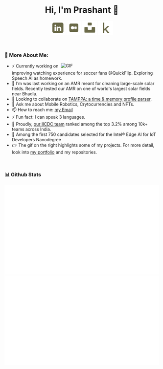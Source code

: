 <h1 align="center">Hi, I'm <a>Prashant</a> 🫡</h1>

<p align="center">
  <a href='https://www.linkedin.com/in/prashant-dandriyal/'><img alt="linkedin" height="45" width="48"src="https://raw.githubusercontent.com/pra-dan/pra-dan/main/images/icons8-linkedin-256.png"/></a>
  <a href='https://prashantdandriyal.medium.com/'><img alt="medium" height="45" width="48"src="https://raw.githubusercontent.com/pra-dan/pra-dan/main/images/icons8-medium-256.png"/></a>
  <a href='https://unsplash.com/@pedrostu'><img alt="unsplash" height="45" width="48"src="https://raw.githubusercontent.com/pra-dan/pra-dan/main/images/icons8-unsplash-256.png"/></a>
  <a href='https://www.kaggle.com/prashantdandriyal'><img alt="kaggle" height="45" width="48"src="https://raw.githubusercontent.com/pra-dan/pra-dan/main/images/icons8-kaggle-256.png"/></a>
  <! FAVICONS SOURCED FROM: https://icons8.com/icon/uzhJQ5CyNoaH/linkedin!>
</p>


<br />

</a>

### 🤠 More About Me:

<img align="right" alt="GIF" src="https://raw.githubusercontent.com/pra-dan/pra-dan/main/images/final_fig_github.gif" width="320px"/>

- ⚡ Currently working on improving watching experience for soccer fans @QuickFlip. Exploring Speech AI as homework.
- 🔭 I’m was last working on an AMR meant for cleaning large-scale solar fields. Recently tested our AMR on one of world's largest solar fields near Bhadla.
- 👯 Looking to collaborate on [TAMPPA: a time & memory profile parser](https://github.com/pra-dan/TAMPPA).
- 💬 Ask me about Mobile Robotics, Crytocurrencies and NFTs.
- 📫 How to reach me: [my Email](prashantdandriyal7@gmail.com)
- ⚡ Fun fact: I can speak 3 languages. 
- 💪 Proudly, [our IICDC team](https://www.youtube.com/watch?v=N5MOh3aWv0o&t=114s) ranked among the top 3.2% among 10k+ teams across India. 
- 📜 Among the first 750 candidates selected for the Intel® Edge AI for IoT Developers Nanodegree
- 👉 The gif on the right highlights some of my projects. For more detail, look into [my portfolio](https://drive.google.com/file/d/1tWsN4EwfQx08kx6zG6lygn-zxQXcYPnO/view?usp=share_link) and my repositories.


<br>
</a>

### 📊 Github Stats
<a href='https://github.com/pra-dan/github-stats-transparent'>
  
![Stats Overview](https://raw.githubusercontent.com/pra-dan/github-stats-transparent/output/generated/overview.svg)
![Most Used Languages](https://raw.githubusercontent.com/pra-dan/github-stats-transparent/output/generated/languages.svg)
</a>


</a>

<br>
